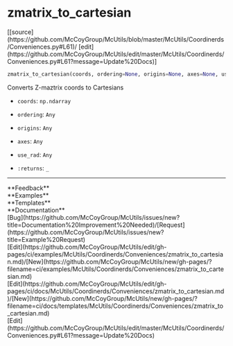 # <a id="McUtils.Coordinerds.Conveniences.zmatrix_to_cartesian">zmatrix_to_cartesian</a>
<div class="docs-source-link" markdown="1">
[[source](https://github.com/McCoyGroup/McUtils/blob/master/McUtils/Coordinerds/Conveniences.py#L61)/
[edit](https://github.com/McCoyGroup/McUtils/edit/master/McUtils/Coordinerds/Conveniences.py#L61?message=Update%20Docs)]
</div>

```python
zmatrix_to_cartesian(coords, ordering=None, origins=None, axes=None, use_rad=True): 
```
Converts Z-maztrix coords to Cartesians
  - `coords`: `np.ndarray`
    > 
  - `ordering`: `Any`
    > 
  - `origins`: `Any`
    > 
  - `axes`: `Any`
    > 
  - `use_rad`: `Any`
    > 
  - `:returns`: `_`
    > 











---


<div markdown="1" class="text-secondary">
<div class="container">
  <div class="row">
   <div class="col" markdown="1">
**Feedback**   
</div>
   <div class="col" markdown="1">
**Examples**   
</div>
   <div class="col" markdown="1">
**Templates**   
</div>
   <div class="col" markdown="1">
**Documentation**   
</div>
   <div class="col" markdown="1">
   
</div>
   <div class="col" markdown="1">
   
</div>
   <div class="col" markdown="1">
   
</div>
</div>
  <div class="row">
   <div class="col" markdown="1">
[Bug](https://github.com/McCoyGroup/McUtils/issues/new?title=Documentation%20Improvement%20Needed)/[Request](https://github.com/McCoyGroup/McUtils/issues/new?title=Example%20Request)   
</div>
   <div class="col" markdown="1">
[Edit](https://github.com/McCoyGroup/McUtils/edit/gh-pages/ci/examples/McUtils/Coordinerds/Conveniences/zmatrix_to_cartesian.md)/[New](https://github.com/McCoyGroup/McUtils/new/gh-pages/?filename=ci/examples/McUtils/Coordinerds/Conveniences/zmatrix_to_cartesian.md)   
</div>
   <div class="col" markdown="1">
[Edit](https://github.com/McCoyGroup/McUtils/edit/gh-pages/ci/docs/McUtils/Coordinerds/Conveniences/zmatrix_to_cartesian.md)/[New](https://github.com/McCoyGroup/McUtils/new/gh-pages/?filename=ci/docs/templates/McUtils/Coordinerds/Conveniences/zmatrix_to_cartesian.md)   
</div>
   <div class="col" markdown="1">
[Edit](https://github.com/McCoyGroup/McUtils/edit/master/McUtils/Coordinerds/Conveniences.py#L61?message=Update%20Docs)   
</div>
   <div class="col" markdown="1">
   
</div>
   <div class="col" markdown="1">
   
</div>
   <div class="col" markdown="1">
   
</div>
</div>
</div>
</div>